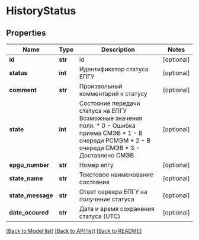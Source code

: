 # HistoryStatus

## Properties
Name | Type | Description | Notes
------------ | ------------- | ------------- | -------------
**id** | **str** | id | [optional] 
**status** | **int** | Идентификатор статуса ЕПГУ | [optional] 
**comment** | **str** | Произвольный комментарий к статусу | [optional] 
**state** | **int** | Состояние передачи статуса на ЕПГУ Возможные значения поля:   * 0 - Ошибка приема СМЭВ   * 1 - В очереди РСМЭМ   * 2 - В очереди СМЭВ   * 3 - Доставлено СМЭВ  | [optional] 
**epgu_number** | **str** | Номер епгу | [optional] 
**state_name** | **str** | Текстовое наименование состояния | [optional] 
**state_message** | **str** | Ответ сервера ЕПГУ на получение статуса | [optional] 
**date_occured** | **str** | Дата и время сохранения статуса (UTC) | [optional] 

[[Back to Model list]](../README.md#documentation-for-models) [[Back to API list]](../README.md#documentation-for-api-endpoints) [[Back to README]](../README.md)

